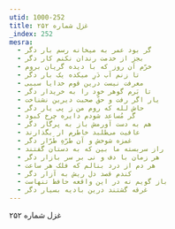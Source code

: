```yaml
---
utid: 1000-252
title: غزل شماره ۲۵۲
_index: 252
mesra:
  - گر بود عمر به میخانه رسم بار دگر
  - بجز از خدمت رندان نکنم کار دگر
  - خرّم آن روز که با دیده گریان بروم
  - تا زنم آب دَرِ میکده یک بار دگر
  - معرفت نیست درین قوم خدایا سببی
  - تا بَرم گوهر خود را به خریدار دگر
  - یار اگر رفت و حقّ صحبت دیرین نشناخت
  - حاش لله که روم من ز پی یار دگر
  - گر مُساعد شودم دایره چرخ کبود
  - هم به دست آورمش باز به پرگار دگر
  - عافیت می‌طلبد خاطرم ار بگذارند
  - غمزه شوخش و آن طرّهِ طَرّار دگر
  - راز سربسته ما بین که به دستان گفتند
  - هر زمان با دف و نی بر سر بازار دگر
  - هر دم از درد بنالم که فلک هر ساعت
  - کندم قصد دل ریش به آزار دگر
  - باز گویم نه در این واقعه حافظ تنهاست
  - غرقه گشتند درین بادیه بسیار دگر
---
```

غزل شماره ۲۵۲
